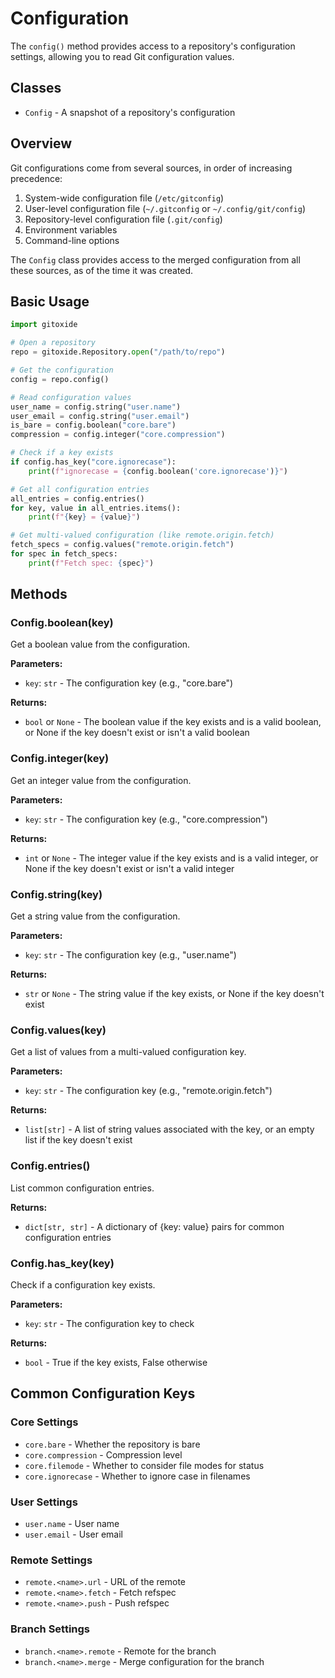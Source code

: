 # Configuration

The `config()` method provides access to a repository's configuration settings, allowing you to read Git configuration values.

## Classes

- `Config` - A snapshot of a repository's configuration

## Overview

Git configurations come from several sources, in order of increasing precedence:

1. System-wide configuration file (`/etc/gitconfig`)
2. User-level configuration file (`~/.gitconfig` or `~/.config/git/config`)
3. Repository-level configuration file (`.git/config`)
4. Environment variables
5. Command-line options

The `Config` class provides access to the merged configuration from all these sources, as of the time it was created.

## Basic Usage

```python
import gitoxide

# Open a repository
repo = gitoxide.Repository.open("/path/to/repo")

# Get the configuration
config = repo.config()

# Read configuration values
user_name = config.string("user.name")
user_email = config.string("user.email")
is_bare = config.boolean("core.bare")
compression = config.integer("core.compression")

# Check if a key exists
if config.has_key("core.ignorecase"):
    print(f"ignorecase = {config.boolean('core.ignorecase')}")

# Get all configuration entries
all_entries = config.entries()
for key, value in all_entries.items():
    print(f"{key} = {value}")

# Get multi-valued configuration (like remote.origin.fetch)
fetch_specs = config.values("remote.origin.fetch")
for spec in fetch_specs:
    print(f"Fetch spec: {spec}")
```

## Methods

### Config.boolean(key)

Get a boolean value from the configuration.

**Parameters:**
- `key`: `str` - The configuration key (e.g., "core.bare")

**Returns:**
- `bool` or `None` - The boolean value if the key exists and is a valid boolean, or None if the key doesn't exist or isn't a valid boolean

### Config.integer(key)

Get an integer value from the configuration.

**Parameters:**
- `key`: `str` - The configuration key (e.g., "core.compression")

**Returns:**
- `int` or `None` - The integer value if the key exists and is a valid integer, or None if the key doesn't exist or isn't a valid integer

### Config.string(key)

Get a string value from the configuration.

**Parameters:**
- `key`: `str` - The configuration key (e.g., "user.name")

**Returns:**
- `str` or `None` - The string value if the key exists, or None if the key doesn't exist

### Config.values(key)

Get a list of values from a multi-valued configuration key.

**Parameters:**
- `key`: `str` - The configuration key (e.g., "remote.origin.fetch")

**Returns:**
- `list[str]` - A list of string values associated with the key, or an empty list if the key doesn't exist

### Config.entries()

List common configuration entries.

**Returns:**
- `dict[str, str]` - A dictionary of {key: value} pairs for common configuration entries

### Config.has_key(key)

Check if a configuration key exists.

**Parameters:**
- `key`: `str` - The configuration key to check

**Returns:**
- `bool` - True if the key exists, False otherwise

## Common Configuration Keys

### Core Settings
- `core.bare` - Whether the repository is bare
- `core.compression` - Compression level
- `core.filemode` - Whether to consider file modes for status
- `core.ignorecase` - Whether to ignore case in filenames

### User Settings
- `user.name` - User name
- `user.email` - User email

### Remote Settings
- `remote.<name>.url` - URL of the remote
- `remote.<name>.fetch` - Fetch refspec
- `remote.<name>.push` - Push refspec

### Branch Settings
- `branch.<name>.remote` - Remote for the branch
- `branch.<name>.merge` - Merge configuration for the branch